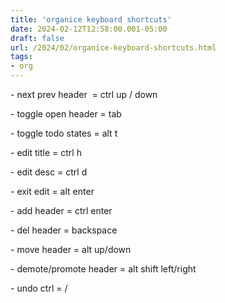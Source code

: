 ```yaml
---
title: 'organice keyboard shortcuts'
date: 2024-02-12T12:58:00.001-05:00
draft: false
url: /2024/02/organice-keyboard-shortcuts.html
tags: 
- org
---
```


  

\- next prev header  = ctrl up / down

\- toggle open header = tab

\- toggle todo states = alt t

\- edit title = ctrl h

\- edit desc = ctrl d

\- exit edit = alt enter

\- add header = ctrl enter

\- del header = backspace 

\- move header = alt up/down

\- demote/promote header = alt shift left/right

\- undo ctrl = /